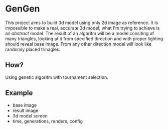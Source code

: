 # GenGen

This project aims to build 3d model using only 2d image as reference. It is impossible to make a real, accurate 3d model, what I'm trying to achieve is an *abstract* model. The result of an algoritm will be a model consiting of many triangles, looking at it from specified direction and with proper lighting should reveal base image. From any other direction model will look like randomly placed trinagles.

## How?

Using genetic algoritm with tournament selection.

## Example

* base image
* result image
* 3d model screen
* time, generations, renders, config
